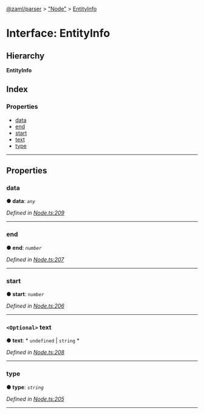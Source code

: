 [@zaml/parser](../README.md) > ["Node"](../modules/_node_.md) > [EntityInfo](../interfaces/_node_.entityinfo.md)

# Interface: EntityInfo

## Hierarchy

**EntityInfo**

## Index

### Properties

* [data](_node_.entityinfo.md#data)
* [end](_node_.entityinfo.md#end)
* [start](_node_.entityinfo.md#start)
* [text](_node_.entityinfo.md#text)
* [type](_node_.entityinfo.md#type)

---

## Properties

<a id="data"></a>

###  data

**● data**: *`any`*

*Defined in [Node.ts:209](https://github.com/nexushubs/zaml-lang/blob/424bc72/packages/zaml-parser/src/Node.ts#L209)*

___
<a id="end"></a>

###  end

**● end**: *`number`*

*Defined in [Node.ts:207](https://github.com/nexushubs/zaml-lang/blob/424bc72/packages/zaml-parser/src/Node.ts#L207)*

___
<a id="start"></a>

###  start

**● start**: *`number`*

*Defined in [Node.ts:206](https://github.com/nexushubs/zaml-lang/blob/424bc72/packages/zaml-parser/src/Node.ts#L206)*

___
<a id="text"></a>

### `<Optional>` text

**● text**: * `undefined` &#124; `string`
*

*Defined in [Node.ts:208](https://github.com/nexushubs/zaml-lang/blob/424bc72/packages/zaml-parser/src/Node.ts#L208)*

___
<a id="type"></a>

###  type

**● type**: *`string`*

*Defined in [Node.ts:205](https://github.com/nexushubs/zaml-lang/blob/424bc72/packages/zaml-parser/src/Node.ts#L205)*

___

